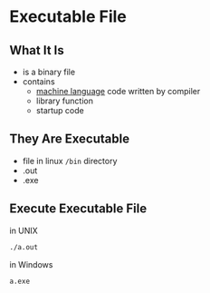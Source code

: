 # Executable File

## What It Is

- is a binary file
- contains
  - [machine language]() code written by compiler
  - library function
  - startup code

## They Are Executable

- file in linux `/bin` directory
- .out
- .exe

## Execute Executable File

in UNIX

```bash
./a.out
```

in Windows

```bash
a.exe
```
